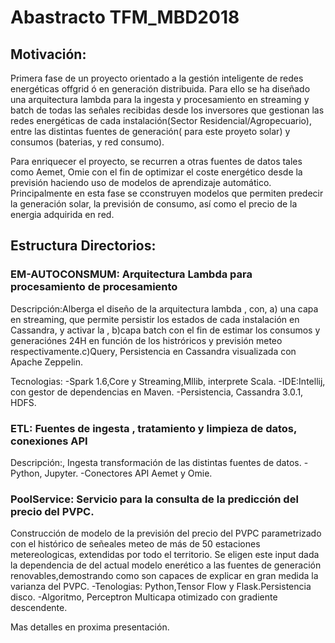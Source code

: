 # Abastracto TFM_MBD2018



## Motivación:
Primera fase de un proyecto orientado a la gestión inteligente de redes energéticas offgrid ó en generación distribuida. Para ello se ha diseñado una arquitectura  lambda para la ingesta y procesamiento  en streaming y batch  de todas las señales recibidas desde los inversores que gestionan  las redes energéticas  de  cada instalación(Sector Residencial/Agropecuario), entre las distintas fuentes de generación( para este proyeto solar) y consumos (baterias, y red consumo).

Para enriquecer  el proyecto, se recurren a  otras fuentes de datos  tales como Aemet, Omie con el fin de optimizar el coste energético desde la previsión  haciendo uso de modelos de aprendizaje automático. Principalmente en esta fase se cconstruyen modelos  que permiten predecir la generación solar, la previsión de consumo,  así como el precio de la energia adquirida en red.


## Estructura Directorios:

### EM-AUTOCONSMUM: Arquitectura Lambda para procesamiento de procesamiento
Descripción:Alberga el diseño de la arquitectura lambda , con, a) una capa en streaming, que permite persistir los estados  de cada instalación  en Cassandra, y activar la , b)capa batch con el fin de estimar los consumos y generaciónes 24H en función de los histróricos y previsión meteo respectivamente.c)Query, Persistencia en Cassandra visualizada con Apache Zeppelin. 

Tecnologias:
-Spark 1.6,Core y Streaming,Mllib, interprete Scala.
-IDE:Intellij, con gestor de dependencias en Maven.
-Persistencia, Cassandra 3.0.1, HDFS.


### ETL: Fuentes de ingesta , tratamiento y limpieza de datos, conexiones API
Descripción:, Ingesta transformación de las distintas fuentes de datos. 
-Python, Jupyter.
-Conectores API Aemet y Omie.

### PoolService: Servicio para la consulta de la predicción del precio del PVPC.
Construcción de modelo de la previsión del precio del PVPC parametrizado con el histórico de señeales meteo de más de 50 estaciones metereologicas, extendidas por todo el territorio. Se eligen este input dada la dependencia de del actual modelo enerético a las fuentes de generación renovables,demostrando como son capaces de explicar en gran medida la varianza del PVPC. 
-Tenologias: Python,Tensor Flow y Flask.Persistencia disco.
-Algoritmo, Perceptron  Multicapa otimizado con gradiente descendente.

Mas detalles en proxima presentación.

